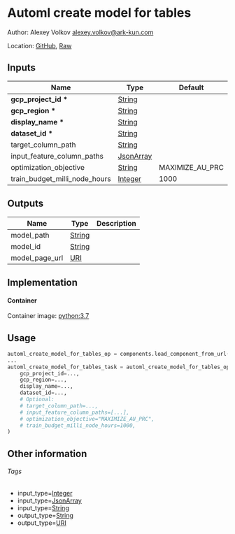 <!-- BEGIN_GENERATED_CONTENT -->
# Automl create model for tables

Author: Alexey Volkov <alexey.volkov@ark-kun.com>

Location: [GitHub](https://github.com/Ark-kun/pipeline_components/blob/master/components/gcp/automl/create_model_for_tables/component.yaml), [Raw](https://raw.githubusercontent.com/Ark-kun/pipeline_components/master/components/gcp/automl/create_model_for_tables/component.yaml)

## Inputs

|Name|Type|Default|Description|
|-|-|-|-|
|**gcp_project_id** **\***|[String]|||
|**gcp_region** **\***|[String]|||
|**display_name** **\***|[String]|||
|**dataset_id** **\***|[String]|||
|target_column_path|[String]|||
|input_feature_column_paths|[JsonArray]|||
|optimization_objective|[String]|MAXIMIZE_AU_PRC||
|train_budget_milli_node_hours|[Integer]|1000||

## Outputs

|Name|Type|Description|
|-|-|-|
|model_path|[String]||
|model_id|[String]||
|model_page_url|[URI]||

## Implementation

#### Container

Container image: [python:3.7](https://hub.docker.com/r/_/python)

## Usage

```python
automl_create_model_for_tables_op = components.load_component_from_url("https://raw.githubusercontent.com/Ark-kun/pipeline_components/master/components/gcp/automl/create_model_for_tables/component.yaml")
...
automl_create_model_for_tables_task = automl_create_model_for_tables_op(
    gcp_project_id=...,
    gcp_region=...,
    display_name=...,
    dataset_id=...,
    # Optional:
    # target_column_path=...,
    # input_feature_column_paths=[...],
    # optimization_objective="MAXIMIZE_AU_PRC",
    # train_budget_milli_node_hours=1000,
)
```

## Other information

###### Tags

* input_type=[Integer]
* input_type=[JsonArray]
* input_type=[String]
* output_type=[String]
* output_type=[URI]

[Integer]: https://github.com/Ark-kun/pipeline_components/tree/master/types/Integer
[JsonArray]: https://github.com/Ark-kun/pipeline_components/tree/master/types/JsonArray
[String]: https://github.com/Ark-kun/pipeline_components/tree/master/types/String
[URI]: https://github.com/Ark-kun/pipeline_components/tree/master/types/URI
<!-- END_GENERATED_CONTENT -->
